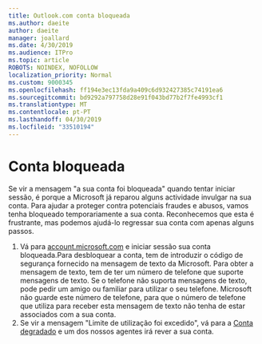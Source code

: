 ```yaml
---
title: Outlook.com conta bloqueada
ms.author: daeite
author: daeite
manager: joallard
ms.date: 4/30/2019
ms.audience: ITPro
ms.topic: article
ROBOTS: NOINDEX, NOFOLLOW
localization_priority: Normal
ms.custom: 9000345
ms.openlocfilehash: ff194e3ec13fda9a409c6d932427385c74191ea6
ms.sourcegitcommit: bd9292a797758d28e91f043bd77b2f7fe4993cf1
ms.translationtype: MT
ms.contentlocale: pt-PT
ms.lasthandoff: 04/30/2019
ms.locfileid: "33510194"
---
```

# <a name="account-locked"></a>Conta bloqueada

Se vir a mensagem "a sua conta foi bloqueada" quando tentar iniciar sessão, é porque a Microsoft já reparou alguns actividade invulgar na sua conta. Para ajudar a proteger contra potenciais fraudes e abusos, vamos tenha bloqueado temporariamente a sua conta. Reconhecemos que esta é frustrante, mas podemos ajudá-lo regressar sua conta com apenas alguns passos.

1. Vá para [account.microsoft.com](https://go.microsoft.com/fwlink/?linkid=2090484) e iniciar sessão sua conta bloqueada.Para desbloquear a conta, tem de introduzir o código de segurança fornecido na mensagem de texto da Microsoft. Para obter a mensagem de texto, tem de ter um número de telefone que suporte mensagens de texto. Se o telefone não suporta mensagens de texto, pode pedir um amigo ou familiar para utilizar o seu telefone. Microsoft não guarde este número de telefone, para que o número de telefone que utiliza para receber esta mensagem de texto não tenha de estar associados com a sua conta.
2. Se vir a mensagem "Limite de utilização foi excedido", vá para a [Conta degradado](https://go.microsoft.com/fwlink/?linkid=2090483) e um dos nossos agentes irá rever a sua conta.